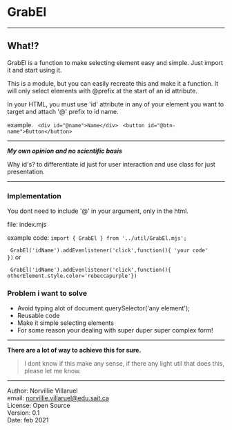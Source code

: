 # GrabEl
 

 --- 
## What!?

GrabEl is a function to make selecting element easy and simple.
Just import it and start using it.

This is a module, but you can easily recreate this and make it a function.
It will only select elements with @prefix at the start of an id attribute.



In your HTML, you must use 'id' attribute in any of your element you want to target and attach '@' prefix to id name. 

example.
 ` <div id="@name">Name</div>`
 ` <button id="@btn-name">Button</button>`

---
 ***My own opinion and no scientific basis***

Why id's? to differentiate id just for user interaction
and use class for just presentation.




---
### Implementation
You dont need to include '@' in your argument, only in the html.

file: index.mjs

example code:
`
import { GrabEl } from '../util/GrabEl.mjs';
 `

` 
  GrabEl('idName').addEvenlistener('click',function(){
          'your code'          
     })
 `
 or


 ` GrabEl('idName').addEvenlistener('click',function(){ otherElement.style.color='rebeccapurple'})`
 

### Problem i want to solve

- Avoid typing alot of document.querySelector('any element');
- Reusable code
- Make it simple selecting elements
- For some reason your dealing with super duper super complex form!


---
**There are a lot of way to achieve this for sure.**
>I dont know if this make any sense, if there any light util that does this, please let me know.

---
 Author: Norvillie Villaruel\
 email: norvillie.villaruel@edu.sait.ca\
 License: Open Source\
 Version: 0.1\
 Date: feb 2021



